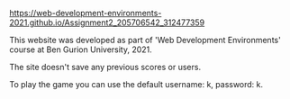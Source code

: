 
https://web-development-environments-2021.github.io/Assignment2_205706542_312477359

This website was developed as part of 'Web Development Environments' course at Ben Gurion University, 2021.

The site doesn't save any previous scores or users.

To play the game you can use the default username: k, password: k.
